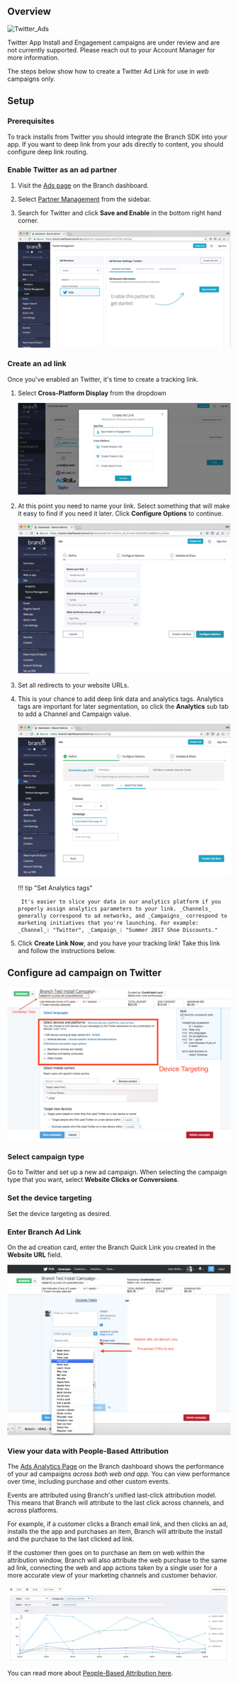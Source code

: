 ## Overview

![Twitter_Ads](https://cdn.branch.io/branch-assets/ad-partner-manager/386574786681131050/a_twitter-1528518381508.png)


Twitter App Install and Engagement campaigns are under review and are not currently supported. Please reach out to your Account Manager for more information.

The steps below show how to create a Twitter Ad Link for use in *web* campaigns only.


## Setup

### Prerequisites

To track installs from Twitter you should integrate the Branch SDK into your app. If you want to deep link from your ads directly to content, you should configure deep link routing.

### Enable Twitter as an ad partner

1. Visit the [Ads page](https://dashboard.branch.io/ads) on the Branch dashboard.
2. Select [Partner Management](https://dashboard.branch.io/ads/partner-management) from the sidebar.
3. Search for Twitter and click **Save and Enable** in the bottom right hand corner. 

    ![image](/img/pages/deep-linked-ads/twitter/find-twitter.png)

### Create an ad link

Once you've enabled an Twitter, it's time to create a tracking link.

1. Select **Cross-Platform Display** from the dropdown

    ![image](/img/pages/deep-linked-ads/branch-universal-ads/choose-ad-format.png)

1. At this point you need to name your link. Select something that will make it easy to find if you need it later. Click **Configure Options** to continue.

    ![image](/img/pages/deep-linked-ads/twitter/twitter-ad-link.png)

1. Set all redirects to your website URLs.

1. This is your chance to add deep link data and analytics tags. Analytics tags are important for later segmentation, so click the **Analytics** sub tab to add a Channel and Campaign value.

    ![image](/img/pages/deep-linked-ads/twitter/configure-twitter-link.png)

    !!! tip "Set Analytics tags"

        It's easier to slice your data in our analytics platform if you properly assign analytics parameters to your link. _Channels_ generally correspond to ad networks, and _Campaigns_ correspond to marketing initiatives that you're launching. For example: _Channel_: "Twitter", _Campaign_: "Summer 2017 Shoe Discounts."

1. Click **Create Link Now**, and you have your tracking link! Take this link and follow the instructions below.

## Configure ad campaign on Twitter

![image](/img/pages/deep-linked-ads/twitter/twitter_screenshot_0.png)

### Select campaign type

Go to Twitter and set up a new ad campaign. When selecting the campaign type that you want, select **Website Clicks or Conversions**.

### Set the device targeting

Set the device targeting as desired.

### Enter Branch Ad Link

On the ad creation card, enter the Branch Quick Link you created in the **Website URL** field.

![image](/img/pages/deep-linked-ads/twitter/twitter_screenshot_1.png)


### View your data with People-Based Attribution

The [Ads Analytics Page](https://dashboard.branch.io/ads/analytics) on the Branch dashboard shows the performance of your ad campaigns _across both web and app_. You can view performance over time, including purchase and other custom events.

Events are attributed using Branch's unified last-click attribution model. This means that Branch will attribute to the last click across channels, and across platforms.

For example, if a customer clicks a Branch email link, and then clicks an ad, installs the the app and purchases an item, Branch will attribute the install and the purchase to the last clicked ad link.

If the customer then goes on to purchase an item on web within the attribution window, Branch will also attribute the web purchase to the same ad link, connecting the web and app actions taken by a single user for a more accurate view of your marketing channels and customer behavior.

![image](/img/pages/deep-linked-ads/branch-universal-ads/install-by-secondary-pub.png)

You can read more about [People-Based Attribution here](/pages/dashboard/people-based-attribution/).

